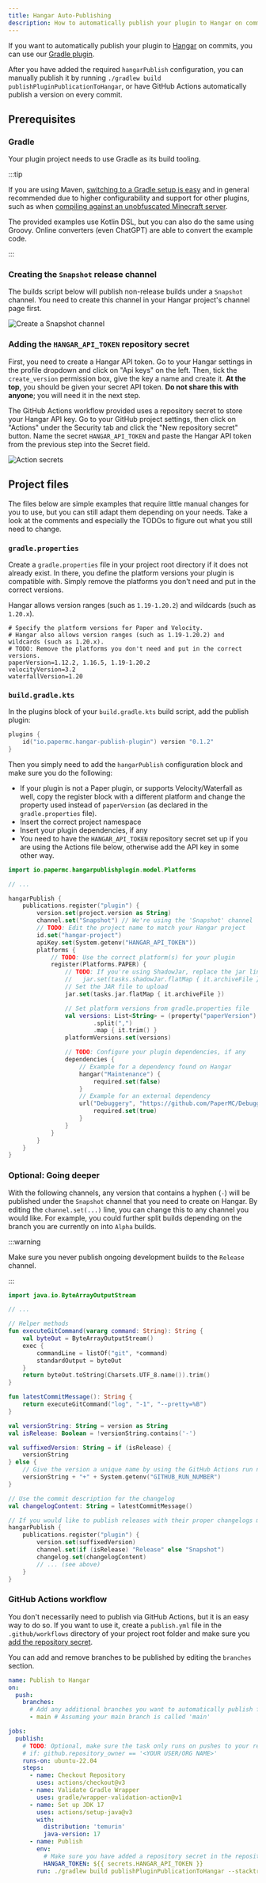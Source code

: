 ```yaml
---
title: Hangar Auto-Publishing
description: How to automatically publish your plugin to Hangar on commits.
---
```


If you want to automatically publish your plugin to [Hangar](https://hangar.papermc.io/) on commits, you can use
our [Gradle plugin](https://github.com/HangarMC/hangar-publish-plugin).

After you have added the required `hangarPublish` configuration, you can manually publish it by
running `./gradlew build publishPluginPublicationToHangar`, or have GitHub Actions automatically publish a version on
every commit.

## Prerequisites

### Gradle

Your plugin project needs to use Gradle as its build tooling.

:::tip

If you are using
Maven, [switching to a Gradle setup is easy](https://docs.gradle.org/current/userguide/migrating_from_maven.html) and in
general recommended due to higher configurability and support for other plugins, such as
when [compiling against an unobfuscated Minecraft server](/paper/dev/userdev).

The provided examples use Kotlin DSL, but you can also do the same using Groovy. Online converters (even ChatGPT)
are able to convert the example code.

:::

### Creating the `Snapshot` release channel

The builds script below will publish non-release builds under a `Snapshot` channel. You need to create this channel in
your Hangar project's channel page first.

![Create a Snapshot channel](https://i.imgur.com/p4UEIeJ.png)

### Adding the `HANGAR_API_TOKEN` repository secret

First, you need to create a Hangar API token. Go to your Hangar settings in the profile dropdown and click on "Api keys" on the left. Then, tick
the `create_version` permission box, give the key a name and create it. **At the top**, you should be given your secret API
token. **Do not share this with anyone**; you will need it in the next step.

The GitHub Actions workflow provided uses a repository secret to store your Hangar API key. Go to your GitHub project settings,
then click on "Actions" under the Security tab and click the "New repository secret" button. Name the
secret `HANGAR_API_TOKEN` and paste the Hangar API token from the previous step into the Secret field.

![Action secrets](https://i.imgur.com/l11Bnx5.png)

## Project files

The files below are simple examples that require little manual changes for you to use, but you can still adapt them
depending on your needs. Take a look at the comments and especially the TODOs to figure out what you still need to
change.

### `gradle.properties`

Create a `gradle.properties` file in your project root directory if it does not already exist. In there, you define the
platform versions your plugin is compatible with. Simply remove the platforms you don't need and put in the correct
versions.

Hangar allows version ranges (such as `1.19-1.20.2`) and wildcards (such as `1.20.x`).

```properties
# Specify the platform versions for Paper and Velocity.
# Hangar also allows version ranges (such as 1.19-1.20.2) and wildcards (such as 1.20.x).
# TODO: Remove the platforms you don't need and put in the correct versions.
paperVersion=1.12.2, 1.16.5, 1.19-1.20.2
velocityVersion=3.2
waterfallVersion=1.20
```

### `build.gradle.kts`

In the plugins block of your `build.gradle.kts` build script, add the publish plugin:

```kotlin
plugins {
    id("io.papermc.hangar-publish-plugin") version "0.1.2"
}
```

Then you simply need to add the `hangarPublish` configuration block and make sure you do the following:

- If your plugin is not a Paper plugin, or supports Velocity/Waterfall as well, copy the register block with a different
  platform and change the property used instead of `paperVersion` (as declared in the `gradle.properties` file).
- Insert the correct project namespace
- Insert your plugin dependencies, if any
- You need to have the `HANGAR_API_TOKEN` repository secret set up if you are using the Actions file below, otherwise add the
  API key in some other way.

```kotlin
import io.papermc.hangarpublishplugin.model.Platforms

// ...

hangarPublish {
    publications.register("plugin") {
        version.set(project.version as String)
        channel.set("Snapshot") // We're using the 'Snapshot' channel
        // TODO: Edit the project name to match your Hangar project
        id.set("hangar-project")
        apiKey.set(System.getenv("HANGAR_API_TOKEN"))
        platforms {
            // TODO: Use the correct platform(s) for your plugin
            register(Platforms.PAPER) {
                // TODO: If you're using ShadowJar, replace the jar lines with the appropriate task:
                //   jar.set(tasks.shadowJar.flatMap { it.archiveFile })
                // Set the JAR file to upload
                jar.set(tasks.jar.flatMap { it.archiveFile })

                // Set platform versions from gradle.properties file
                val versions: List<String> = (property("paperVersion") as String)
                        .split(",")
                        .map { it.trim() }
                platformVersions.set(versions)

                // TODO: Configure your plugin dependencies, if any
                dependencies {
                    // Example for a dependency found on Hangar
                    hangar("Maintenance") {
                        required.set(false)
                    }
                    // Example for an external dependency
                    url("Debuggery", "https://github.com/PaperMC/Debuggery") {
                        required.set(true)
                    }
                }
            }
        }
    }
}
```

### Optional: Going deeper

With the following channels, any version that contains a hyphen (`-`) will be published under the `Snapshot` channel
that you need to create on Hangar. By editing the `channel.set(...)` line, you can change this to any channel you would
like. For example, you could further split builds depending on the branch you are currently on into `Alpha` builds.

:::warning

Make sure you never publish ongoing development builds to the `Release` channel.

:::

```kotlin
import java.io.ByteArrayOutputStream

// ...

// Helper methods
fun executeGitCommand(vararg command: String): String {
    val byteOut = ByteArrayOutputStream()
    exec {
        commandLine = listOf("git", *command)
        standardOutput = byteOut
    }
    return byteOut.toString(Charsets.UTF_8.name()).trim()
}

fun latestCommitMessage(): String {
    return executeGitCommand("log", "-1", "--pretty=%B")
}

val versionString: String = version as String
val isRelease: Boolean = !versionString.contains('-')

val suffixedVersion: String = if (isRelease) {
    versionString
} else {
    // Give the version a unique name by using the GitHub Actions run number
    versionString + "+" + System.getenv("GITHUB_RUN_NUMBER")
}

// Use the commit description for the changelog
val changelogContent: String = latestCommitMessage()

// If you would like to publish releases with their proper changelogs manually, simply add an if statement with the `isRelease` variable here.
hangarPublish {
    publications.register("plugin") {
        version.set(suffixedVersion)
        channel.set(if (isRelease) "Release" else "Snapshot")
        changelog.set(changelogContent)
        // ... (see above)
    }
}
```

### GitHub Actions workflow

You don't necessarily need to publish via GitHub Actions, but it is an easy way to do so. If you want to use it, create
a `publish.yml` file in the `.github/workflows` directory of your project root folder and make sure
you [add the repository secret](#adding-the-hangar_api_token-repository-secret).

You can add and remove branches to be published by editing the `branches` section.

```yaml
name: Publish to Hangar
on:
  push:
    branches:
      # Add any additional branches you want to automatically publish from
      - main # Assuming your main branch is called 'main'

jobs:
  publish:
    # TODO: Optional, make sure the task only runs on pushes to your repository and doesn't fail on forks. Uncomment the line below and put the repo owner into the quotes
    # if: github.repository_owner == '<YOUR USER/ORG NAME>'
    runs-on: ubuntu-22.04
    steps:
      - name: Checkout Repository
        uses: actions/checkout@v3
      - name: Validate Gradle Wrapper
        uses: gradle/wrapper-validation-action@v1
      - name: Set up JDK 17
        uses: actions/setup-java@v3
        with:
          distribution: 'temurin'
          java-version: 17
      - name: Publish
        env:
          # Make sure you have added a repository secret in the repository's settings
          HANGAR_TOKEN: ${{ secrets.HANGAR_API_TOKEN }}
        run: ./gradlew build publishPluginPublicationToHangar --stacktrace
```
